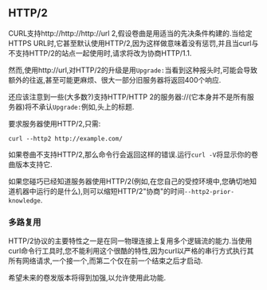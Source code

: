 
## HTTP/2

CURL支持http\://http\://http\://url 2,假设卷曲是用适当的先决条件构建的.当给定HTTPS URL时,它甚至默认使用HTTP/2,因为这样做意味着没有惩罚,并且当curl与不支持HTTP/2的站点一起使用时,请求将改为协商HTTP/1.1.

然而,使用http\://url,对HTTP/2的升级是用`Upgrade:`当看到这种报头时,可能会导致额外的往返,甚至可能更麻烦、很大一部分旧服务器将返回400个响应.

还应该注意到一些(大多数?)支持HTTP/HTTP 2的服务器://(它本身并不是所有服务器)将不承认`Upgrade:`例如,头上的标题.

要求服务器使用HTTP/2,只需:

```
curl --http2 http://example.com/
```

如果卷曲不支持HTTP/2,那么命令行会返回这样的错误.运行`curl -V`将显示你的卷曲版本支持它.

如果您碰巧已经知道服务器使用HTTP/2(例如,在您自己的受控环境中,您确切地知道机器中运行的是什么),则可以缩短HTTP/2"协商"的时间`--http2-prior-knowledge`.

### 多路复用

HTTP/2协议的主要特性之一是在同一物理连接上复用多个逻辑流的能力.当使用curl命令行工具时,您不能利用这个很酷的特性,因为curl以严格的串行方式执行其所有网络请求,一个接一个,而第二个仅在前一个结束之后才启动.

希望未来的卷发版本将得到加强,以允许使用此功能.

